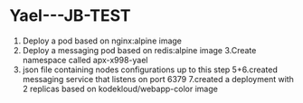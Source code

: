 # Yael---JB-TEST
1. Deploy a pod based on nginx:alpine image
2. Deploy a messaging pod based on redis:alpine image 
3.Create namespace called apx-x998-yael
4. json file containing nodes configurations up to this step
5+6.created messaging service that listens on port 6379
7.created a deployment with 2 replicas based on kodekloud/webapp-color image
